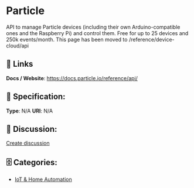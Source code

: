 # Particle


API to manage Particle devices (including their own Arduino-compatible ones and the Raspberry Pi) and control them.  Free for up to 25 devices and 250k events/month. This page has been moved to /reference/device-cloud/api

##  🔗 Links
**Docs / Website**: https://docs.particle.io/reference/api/

## 🧬 Specification:
**Type**: N/A
**URI**: N/A

## 💬 Discussion:
[Create discussion](https://github.com/apis-list/apis-list/discussions/new)

## 🗄️ Categories:
- [IoT & Home Automation](https://github.com/apis-list/apis-list#iot-and-home-automation)







